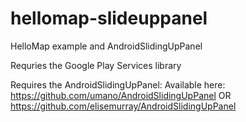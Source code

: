 hellomap-slideuppanel
=====================

HelloMap example and AndroidSlidingUpPanel

Requries the Google Play Services library

Requires the AndroidSlidingUpPanel:
Available here:
https://github.com/umano/AndroidSlidingUpPanel
OR
https://github.com/elisemurray/AndroidSlidingUpPanel
